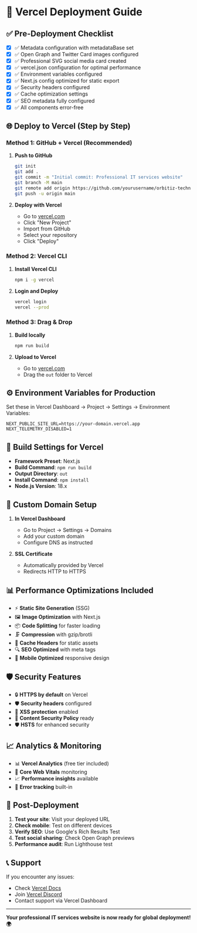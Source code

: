 # 🚀 Vercel Deployment Guide

## ✅ Pre-Deployment Checklist

- [x] ✅ Metadata configuration with metadataBase set
- [x] ✅ Open Graph and Twitter Card images configured
- [x] ✅ Professional SVG social media card created
- [x] ✅ vercel.json configuration for optimal performance
- [x] ✅ Environment variables configured
- [x] ✅ Next.js config optimized for static export
- [x] ✅ Security headers configured
- [x] ✅ Cache optimization settings
- [x] ✅ SEO metadata fully configured
- [x] ✅ All components error-free

## 🌐 Deploy to Vercel (Step by Step)

### Method 1: GitHub + Vercel (Recommended)

1. **Push to GitHub**
   ```bash
   git init
   git add .
   git commit -m "Initial commit: Professional IT services website"
   git branch -M main
   git remote add origin https://github.com/yourusername/orbitiz-technology.git
   git push -u origin main
   ```

2. **Deploy with Vercel**
   - Go to [vercel.com](https://vercel.com)
   - Click "New Project"
   - Import from GitHub
   - Select your repository
   - Click "Deploy"

### Method 2: Vercel CLI

1. **Install Vercel CLI**
   ```bash
   npm i -g vercel
   ```

2. **Login and Deploy**
   ```bash
   vercel login
   vercel --prod
   ```

### Method 3: Drag & Drop

1. **Build locally**
   ```bash
   npm run build
   ```

2. **Upload to Vercel**
   - Go to [vercel.com](https://vercel.com)
   - Drag the `out` folder to Vercel

## ⚙️ Environment Variables for Production

Set these in Vercel Dashboard → Project → Settings → Environment Variables:

```
NEXT_PUBLIC_SITE_URL=https://your-domain.vercel.app
NEXT_TELEMETRY_DISABLED=1
```

## 🔧 Build Settings for Vercel

- **Framework Preset**: Next.js
- **Build Command**: `npm run build`
- **Output Directory**: `out`
- **Install Command**: `npm install`
- **Node.js Version**: 18.x

## 🎯 Custom Domain Setup

1. **In Vercel Dashboard**
   - Go to Project → Settings → Domains
   - Add your custom domain
   - Configure DNS as instructed

2. **SSL Certificate**
   - Automatically provided by Vercel
   - Redirects HTTP to HTTPS

## 📊 Performance Optimizations Included

- ⚡ **Static Site Generation** (SSG)
- 🖼️ **Image Optimization** with Next.js
- 📦 **Code Splitting** for faster loading
- 🗜️ **Compression** with gzip/brotli
- 🔄 **Cache Headers** for static assets
- 🔍 **SEO Optimized** with meta tags
- 📱 **Mobile Optimized** responsive design

## 🛡️ Security Features

- 🔒 **HTTPS by default** on Vercel
- 🛡️ **Security headers** configured
- 🚫 **XSS protection** enabled
- 🔐 **Content Security Policy** ready
- 🛡️ **HSTS** for enhanced security

## 📈 Analytics & Monitoring

- 📊 **Vercel Analytics** (free tier included)
- 🚀 **Core Web Vitals** monitoring
- 📈 **Performance insights** available
- 🐛 **Error tracking** built-in

## 🎉 Post-Deployment

1. **Test your site**: Visit your deployed URL
2. **Check mobile**: Test on different devices
3. **Verify SEO**: Use Google's Rich Results Test
4. **Test social sharing**: Check Open Graph previews
5. **Performance audit**: Run Lighthouse test

## 📞 Support

If you encounter any issues:
- Check [Vercel Docs](https://vercel.com/docs)
- Join [Vercel Discord](https://vercel.com/discord)
- Contact support via Vercel Dashboard

---

**Your professional IT services website is now ready for global deployment! 🌍**
